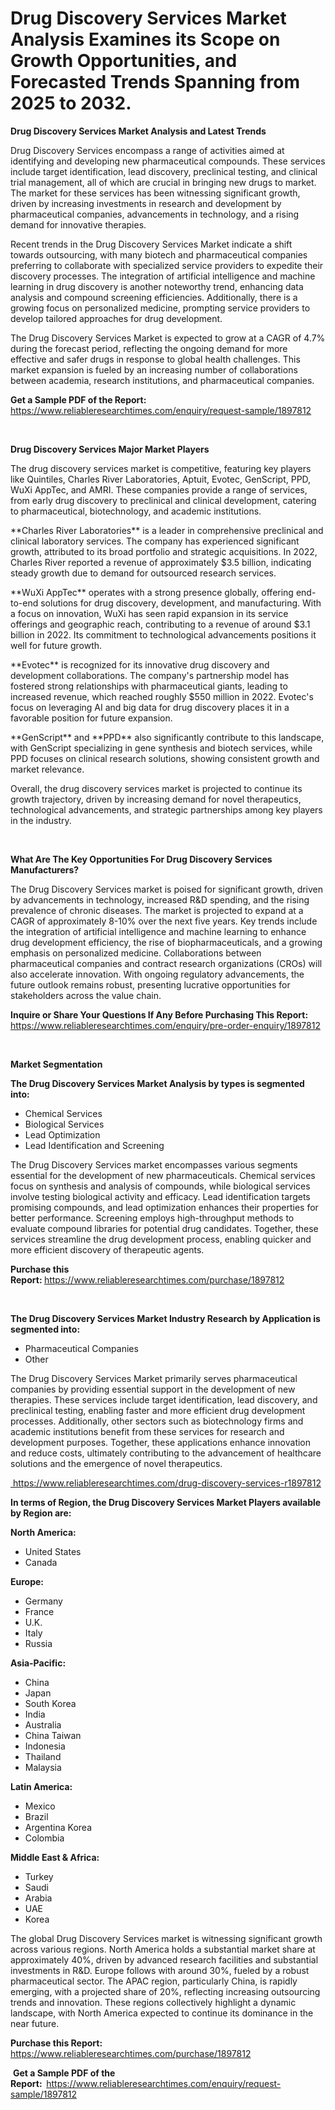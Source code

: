 <p><h1>Drug Discovery Services Market Analysis Examines its Scope on Growth Opportunities, and Forecasted Trends Spanning from 2025 to 2032.</h1></p><p><strong>Drug Discovery Services Market Analysis and Latest Trends</strong></p>
<p><p>Drug Discovery Services encompass a range of activities aimed at identifying and developing new pharmaceutical compounds. These services include target identification, lead discovery, preclinical testing, and clinical trial management, all of which are crucial in bringing new drugs to market. The market for these services has been witnessing significant growth, driven by increasing investments in research and development by pharmaceutical companies, advancements in technology, and a rising demand for innovative therapies.</p><p>Recent trends in the Drug Discovery Services Market indicate a shift towards outsourcing, with many biotech and pharmaceutical companies preferring to collaborate with specialized service providers to expedite their discovery processes. The integration of artificial intelligence and machine learning in drug discovery is another noteworthy trend, enhancing data analysis and compound screening efficiencies. Additionally, there is a growing focus on personalized medicine, prompting service providers to develop tailored approaches for drug development.</p><p>The Drug Discovery Services Market is expected to grow at a CAGR of 4.7% during the forecast period, reflecting the ongoing demand for more effective and safer drugs in response to global health challenges. This market expansion is fueled by an increasing number of collaborations between academia, research institutions, and pharmaceutical companies.</p></p>
<p><strong>Get a Sample PDF of the Report:&nbsp;</strong> <a href="https://www.reliableresearchtimes.com/enquiry/request-sample/1897812?utm_campaign=2205&utm_medium=2&utm_source=Github&utm_content=ia&utm_term=12042025&utm_id=drug-discovery-services">https://www.reliableresearchtimes.com/enquiry/request-sample/1897812</a></p>
<p>&nbsp;</p>
<p><strong>Drug Discovery Services Major Market Players</strong></p>
<p><p>The drug discovery services market is competitive, featuring key players like Quintiles, Charles River Laboratories, Aptuit, Evotec, GenScript, PPD, WuXi AppTec, and AMRI. These companies provide a range of services, from early drug discovery to preclinical and clinical development, catering to pharmaceutical, biotechnology, and academic institutions.</p><p>**Charles River Laboratories** is a leader in comprehensive preclinical and clinical laboratory services. The company has experienced significant growth, attributed to its broad portfolio and strategic acquisitions. In 2022, Charles River reported a revenue of approximately $3.5 billion, indicating steady growth due to demand for outsourced research services.</p><p>**WuXi AppTec** operates with a strong presence globally, offering end-to-end solutions for drug discovery, development, and manufacturing. With a focus on innovation, WuXi has seen rapid expansion in its service offerings and geographic reach, contributing to a revenue of around $3.1 billion in 2022. Its commitment to technological advancements positions it well for future growth.</p><p>**Evotec** is recognized for its innovative drug discovery and development collaborations. The company's partnership model has fostered strong relationships with pharmaceutical giants, leading to increased revenue, which reached roughly $550 million in 2022. Evotec's focus on leveraging AI and big data for drug discovery places it in a favorable position for future expansion.</p><p>**GenScript** and **PPD** also significantly contribute to this landscape, with GenScript specializing in gene synthesis and biotech services, while PPD focuses on clinical research solutions, showing consistent growth and market relevance.</p><p>Overall, the drug discovery services market is projected to continue its growth trajectory, driven by increasing demand for novel therapeutics, technological advancements, and strategic partnerships among key players in the industry.</p></p>
<p>&nbsp;</p>
<p><strong>What Are The Key Opportunities For Drug Discovery Services Manufacturers?</strong></p>
<p><p>The Drug Discovery Services market is poised for significant growth, driven by advancements in technology, increased R&D spending, and the rising prevalence of chronic diseases. The market is projected to expand at a CAGR of approximately 8-10% over the next five years. Key trends include the integration of artificial intelligence and machine learning to enhance drug development efficiency, the rise of biopharmaceuticals, and a growing emphasis on personalized medicine. Collaborations between pharmaceutical companies and contract research organizations (CROs) will also accelerate innovation. With ongoing regulatory advancements, the future outlook remains robust, presenting lucrative opportunities for stakeholders across the value chain.</p></p>
<p><strong>Inquire or Share Your Questions If Any Before Purchasing This Report:</strong> <a href="https://www.reliableresearchtimes.com/enquiry/pre-order-enquiry/1897812?utm_campaign=2205&utm_medium=2&utm_source=Github&utm_content=ia&utm_term=12042025&utm_id=drug-discovery-services">https://www.reliableresearchtimes.com/enquiry/pre-order-enquiry/1897812</a></p>
<p>&nbsp;</p>
<p><strong>Market Segmentation</strong></p>
<p><strong>The Drug Discovery Services Market Analysis by types is segmented into:</strong></p>
<p><ul><li>Chemical Services</li><li>Biological Services</li><li>Lead Optimization</li><li>Lead Identification and Screening</li></ul></p>
<p><p>The Drug Discovery Services market encompasses various segments essential for the development of new pharmaceuticals. Chemical services focus on synthesis and analysis of compounds, while biological services involve testing biological activity and efficacy. Lead identification targets promising compounds, and lead optimization enhances their properties for better performance. Screening employs high-throughput methods to evaluate compound libraries for potential drug candidates. Together, these services streamline the drug development process, enabling quicker and more efficient discovery of therapeutic agents.</p></p>
<p><strong>Purchase this Report:&nbsp;</strong><a href="https://www.reliableresearchtimes.com/purchase/1897812?utm_campaign=2205&utm_medium=2&utm_source=Github&utm_content=ia&utm_term=12042025&utm_id=drug-discovery-services">https://www.reliableresearchtimes.com/purchase/1897812</a></p>
<p>&nbsp;</p>
<p><strong>The Drug Discovery Services Market Industry Research by Application is segmented into:</strong></p>
<p><ul><li>Pharmaceutical Companies</li><li>Other</li></ul></p>
<p><p>The Drug Discovery Services Market primarily serves pharmaceutical companies by providing essential support in the development of new therapies. These services include target identification, lead discovery, and preclinical testing, enabling faster and more efficient drug development processes. Additionally, other sectors such as biotechnology firms and academic institutions benefit from these services for research and development purposes. Together, these applications enhance innovation and reduce costs, ultimately contributing to the advancement of healthcare solutions and the emergence of novel therapeutics.</p></p>
<p><a href="https://www.reliableresearchtimes.com/drug-discovery-services-r1897812?utm_campaign=2205&utm_medium=2&utm_source=Github&utm_content=ia&utm_term=12042025&utm_id=drug-discovery-services">&nbsp;https://www.reliableresearchtimes.com/drug-discovery-services-r1897812</a></p>
<p><strong>In terms of Region, the Drug Discovery Services Market Players available by Region are:</strong></p>
<p>
    <p> <strong> North America: </strong>
        <ul>
            <li>United States</li>
            <li>Canada</li>
        </ul>
        </p> 
    <p> <strong> Europe: </strong>
        <ul>
            <li>Germany</li>
            <li>France</li>
            <li>U.K.</li>
            <li>Italy</li>
            <li>Russia</li>
        </ul>
        </p> 
    <p> <strong> Asia-Pacific: </strong>
        <ul>
            <li>China</li>
            <li>Japan</li>
            <li>South Korea</li>
            <li>India</li>
            <li>Australia</li>
            <li>China Taiwan</li>
            <li>Indonesia</li>
            <li>Thailand</li>
            <li>Malaysia</li>
        </ul>
        </p> 
    <p> <strong> Latin America: </strong>
        <ul>
            <li>Mexico</li>
            <li>Brazil</li>
            <li>Argentina Korea</li>
            <li>Colombia</li>
        </ul>
        </p> 
    <p> <strong> Middle East & Africa: </strong>
        <ul>
            <li>Turkey</li>
            <li>Saudi</li>
            <li>Arabia</li>
            <li>UAE</li>
            <li>Korea</li>
        </ul>
    </p>
    </p>
<p><p>The global Drug Discovery Services market is witnessing significant growth across various regions. North America holds a substantial market share at approximately 40%, driven by advanced research facilities and substantial investments in R&D. Europe follows with around 30%, fueled by a robust pharmaceutical sector. The APAC region, particularly China, is rapidly emerging, with a projected share of 20%, reflecting increasing outsourcing trends and innovation. These regions collectively highlight a dynamic landscape, with North America expected to continue its dominance in the near future.</p></p>
<p><strong>Purchase this Report: </strong><a href="https://www.reliableresearchtimes.com/purchase/1897812?utm_campaign=2205&utm_medium=2&utm_source=Github&utm_content=ia&utm_term=12042025&utm_id=drug-discovery-services">https://www.reliableresearchtimes.com/purchase/1897812</a></p>
<p>&nbsp;<strong>Get a Sample PDF of the Report:&nbsp;&nbsp;</strong><a href="https://www.reliableresearchtimes.com/enquiry/request-sample/1897812?utm_campaign=2205&utm_medium=2&utm_source=Github&utm_content=ia&utm_term=12042025&utm_id=drug-discovery-services">https://www.reliableresearchtimes.com/enquiry/request-sample/1897812</a></p>
<p><strong></strong></p>
<p><p></p><p></p><p></p></p>
